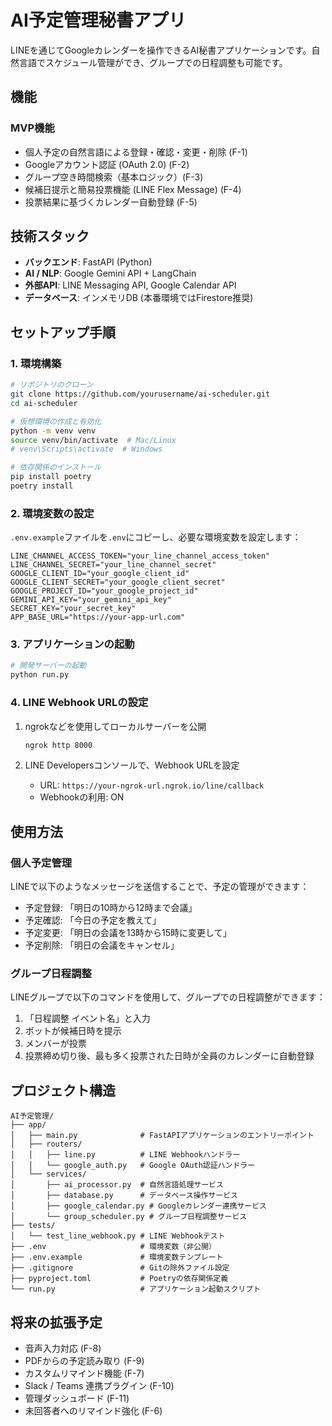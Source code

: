 # AI予定管理秘書アプリ

LINEを通じてGoogleカレンダーを操作できるAI秘書アプリケーションです。自然言語でスケジュール管理ができ、グループでの日程調整も可能です。

## 機能

### MVP機能
- 個人予定の自然言語による登録・確認・変更・削除 (F-1)
- Googleアカウント認証 (OAuth 2.0) (F-2)
- グループ空き時間検索（基本ロジック）(F-3)
- 候補日提示と簡易投票機能 (LINE Flex Message) (F-4)
- 投票結果に基づくカレンダー自動登録 (F-5)

## 技術スタック

- **バックエンド**: FastAPI (Python)
- **AI / NLP**: Google Gemini API + LangChain
- **外部API**: LINE Messaging API, Google Calendar API
- **データベース**: インメモリDB (本番環境ではFirestore推奨)

## セットアップ手順

### 1. 環境構築

```bash
# リポジトリのクローン
git clone https://github.com/yourusername/ai-scheduler.git
cd ai-scheduler

# 仮想環境の作成と有効化
python -m venv venv
source venv/bin/activate  # Mac/Linux
# venv\Scripts\activate  # Windows

# 依存関係のインストール
pip install poetry
poetry install
```

### 2. 環境変数の設定

`.env.example`ファイルを`.env`にコピーし、必要な環境変数を設定します：

```
LINE_CHANNEL_ACCESS_TOKEN="your_line_channel_access_token"
LINE_CHANNEL_SECRET="your_line_channel_secret"
GOOGLE_CLIENT_ID="your_google_client_id"
GOOGLE_CLIENT_SECRET="your_google_client_secret"
GOOGLE_PROJECT_ID="your_google_project_id"
GEMINI_API_KEY="your_gemini_api_key"
SECRET_KEY="your_secret_key"
APP_BASE_URL="https://your-app-url.com"
```

### 3. アプリケーションの起動

```bash
# 開発サーバーの起動
python run.py
```

### 4. LINE Webhook URLの設定

1. ngrokなどを使用してローカルサーバーを公開
   ```bash
   ngrok http 8000
   ```

2. LINE Developersコンソールで、Webhook URLを設定
   - URL: `https://your-ngrok-url.ngrok.io/line/callback`
   - Webhookの利用: ON

## 使用方法

### 個人予定管理

LINEで以下のようなメッセージを送信することで、予定の管理ができます：

- 予定登録: 「明日の10時から12時まで会議」
- 予定確認: 「今日の予定を教えて」
- 予定変更: 「明日の会議を13時から15時に変更して」
- 予定削除: 「明日の会議をキャンセル」

### グループ日程調整

LINEグループで以下のコマンドを使用して、グループでの日程調整ができます：

1. 「日程調整 イベント名」と入力
2. ボットが候補日時を提示
3. メンバーが投票
4. 投票締め切り後、最も多く投票された日時が全員のカレンダーに自動登録

## プロジェクト構造

```
AI予定管理/
├── app/
│   ├── main.py              # FastAPIアプリケーションのエントリーポイント
│   ├── routers/
│   │   ├── line.py          # LINE Webhookハンドラー
│   │   └── google_auth.py   # Google OAuth認証ハンドラー
│   └── services/
│       ├── ai_processor.py  # 自然言語処理サービス
│       ├── database.py      # データベース操作サービス
│       ├── google_calendar.py # Googleカレンダー連携サービス
│       └── group_scheduler.py # グループ日程調整サービス
├── tests/
│   └── test_line_webhook.py # LINE Webhookテスト
├── .env                     # 環境変数（非公開）
├── .env.example             # 環境変数テンプレート
├── .gitignore               # Gitの除外ファイル設定
├── pyproject.toml           # Poetryの依存関係定義
└── run.py                   # アプリケーション起動スクリプト
```

## 将来の拡張予定

- 音声入力対応 (F-8)
- PDFからの予定読み取り (F-9)
- カスタムリマインド機能 (F-7)
- Slack / Teams 連携プラグイン (F-10)
- 管理ダッシュボード (F-11)
- 未回答者へのリマインド強化 (F-6)
